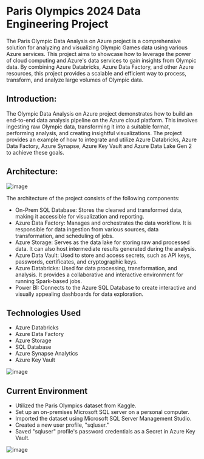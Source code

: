 # Paris Olympics 2024 Data Engineering Project

The Paris Olympic Data Analysis on Azure project is a comprehensive solution for analyzing and visualizing Olympic Games data using various Azure services. This project aims to showcase how to leverage the power of cloud computing and Azure's data services to gain insights from Olympic data. By combining Azure Databricks, Azure Data Factory, and other Azure resources, this project provides a scalable and efficient way to process, transform, and analyze large volumes of Olympic data.

## Introduction:
The Olympic Data Analysis on Azure project demonstrates how to build an end-to-end data analysis pipeline on the Azure cloud platform. This involves ingesting raw Olympic data, transforming it into a suitable format, performing analysis, and creating insightful visualizations. The project provides an example of how to integrate and utilize Azure Databricks, Azure Data Factory, Azure Synapse, Azure Key Vault and Azure Data Lake Gen 2 to achieve these goals.

## Architecture:

![image](https://github.com/user-attachments/assets/6e8ba6d5-8f6f-4601-92af-377e15ebceb3)

The architecture of the project consists of the following components:
-	On-Prem SQL Database: Stores the cleaned and transformed data, making it accessible for visualization and reporting.
-	Azure Data Factory: Manages and orchestrates the data workflow. It is responsible for data ingestion from various sources, data transformation, and scheduling of jobs.
-	Azure Storage: Serves as the data lake for storing raw and processed data. It can also host intermediate results generated during the analysis.
-	Azure Data Vault: Used to store and access secrets, such as API keys, passwords, certificates, and cryptographic keys.
-	Azure Databricks: Used for data processing, transformation, and analysis. It provides a collaborative and interactive environment for running Spark-based jobs.
-	Power BI: Connects to the Azure SQL Database to create interactive and visually appealing dashboards for data exploration.

## Technologies Used
- Azure Databricks
-	Azure Data Factory
- Azure Storage
-	SQL Database
-	Azure Synapse Analytics
-	Azure Key Vault

![image](https://github.com/user-attachments/assets/4970283d-824c-4355-b96c-89abfa1c4b8b)

## Current Environment
-	Utilized the Paris Olympics dataset from Kaggle.
-	Set up an on-premises Microsoft SQL server on a personal computer.
-	Imported the dataset using Microsoft SQL Server Management Studio.
-	Created a new user profile, "sqluser."
-	Saved "sqluser" profile's password credentials as a Secret in Azure Key Vault.

![image](https://github.com/user-attachments/assets/fe374c78-33b3-4b4a-a400-4c37a7a59790)

